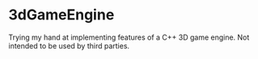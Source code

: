# 3dGameEngine
Trying my hand at implementing features of a C++ 3D game engine. Not intended to be used by third parties.
